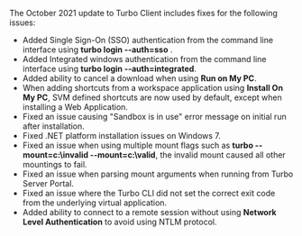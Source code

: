 The October 2021 update to Turbo Client includes fixes for the following issues:

- Added Single Sign-On (SSO) authentication from the command line interface using **turbo login --auth=sso** .
- Added Integrated windows authentication from the command line interface using **turbo login --auth=integrated**.
- Added ability to cancel a download when using **Run on My PC**.
- When adding shortcuts from a workspace application using **Install On My PC**, SVM defined shortcuts are now used by default, except when installing a Web Application.
- Fixed an issue causing "Sandbox is in use" error message on initial run after installation.
- Fixed .NET platform installation issues on Windows 7.
- Fixed an issue when using multiple mount flags such as **turbo --mount=c:\invalid --mount=c:\valid**, the invalid mount caused all other mountings to fail.
- Fixed an issue when parsing mount arguments when running from Turbo Server Portal.
- Fixed an issue where the Turbo CLI did not set the correct exit code from the underlying virtual application.
- Added ability to connect to a remote session without using **Network Level Authentication** to avoid using NTLM protocol.



